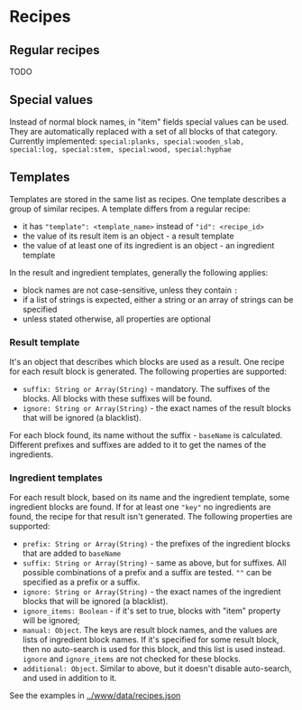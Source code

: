 # Recipes

## Regular recipes
TODO

## Special values
Instead of normal block names, in "item" fields special values can be used. They are automatically replaced with a set of all blocks of that category. Currently implemented: ```special:planks, special:wooden_slab, special:log, special:stem, special:wood, special:hyphae```

## Templates
Templates are stored in the same list as recipes. One template describes a group of similar recipes. A template differs from a regular recipe:
- it has ```"template": <template_name>``` instead of ```"id": <recipe_id>```
- the value of its result item is an object - a result template
- the value of at least one of its ingredient is an object - an ingredient template

In the result and ingredient templates, generally the following applies: 
- block names are not case-sensitive, unless they contain ```:```
- if a list of strings is expected, either a string or an array of strings can be specified
- unless stated otherwise, all properties are optional

### Result template
It's an object that describes which blocks are used as a result. One recipe for each result block is generated. The following properties are supported:
- ```suffix: String or Array(String)``` - mandatory. The suffixes of the blocks. All blocks with these suffixes will be found.
- ```ignore: String or Array(String)``` - the exact names of the result blocks that will be ignored (a blacklist).

For each block found, its name without the suffix - ```baseName``` is calculated. Different prefixes and suffixes are added to it to get the names of the ingredients.

### Ingredient templates
For each result block, based on its name and the ingredient template, some ingredient blocks are found. If for at least one ```"key"``` no ingredients are found, the recipe for that result isn't generated. The following properties are supported:
- ```prefix: String or Array(String)``` - the prefixes of the ingredient blocks that are added to ```baseName```
- ```suffix: String or Array(String)``` - same as above, but for suffixes. All possible combinations of a prefix and a suffix are tested. ```""``` can be specified as a prefix or a suffix.
- ```ignore: String or Array(String)``` - the exact names of the ingredient blocks that will be ignored (a blacklist).
- ```ignore_items: Boolean``` - if it's set to true, blocks with "item" property will be ignored;
- ```manual: Object```. The keys are result block names, and the values are lists of ingredient block names. If it's specified for some result block, then no auto-search is used for this block, and this list is used instead. ```ignore``` and ```ignore_items``` are not checked for these blocks.
- ```additional: Object```. Similar to above, but it doesn't disable auto-search, and used in addition to it.

See the examples in [../www/data/recipes.json](../www/data/recipes.json)